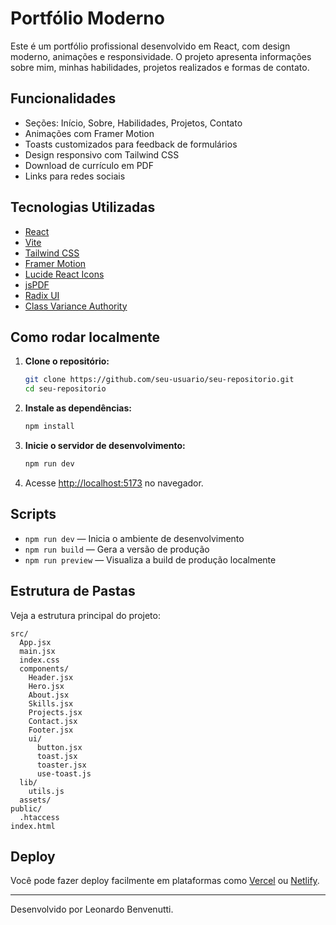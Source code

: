 # Portfólio Moderno

Este é um portfólio profissional desenvolvido em React, com design moderno, animações e responsividade. O projeto apresenta informações sobre mim, minhas habilidades, projetos realizados e formas de contato.

## Funcionalidades

- Seções: Início, Sobre, Habilidades, Projetos, Contato
- Animações com Framer Motion
- Toasts customizados para feedback de formulários
- Design responsivo com Tailwind CSS
- Download de currículo em PDF
- Links para redes sociais

## Tecnologias Utilizadas

- [React](https://react.dev/)
- [Vite](https://vitejs.dev/)
- [Tailwind CSS](https://tailwindcss.com/)
- [Framer Motion](https://www.framer.com/motion/)
- [Lucide React Icons](https://lucide.dev/)
- [jsPDF](https://github.com/parallax/jsPDF)
- [Radix UI](https://www.radix-ui.com/)
- [Class Variance Authority](https://cva.style/)

## Como rodar localmente

1. **Clone o repositório:**

   ```sh
   git clone https://github.com/seu-usuario/seu-repositorio.git
   cd seu-repositorio
   ```

2. **Instale as dependências:**

   ```sh
   npm install
   ```

3. **Inicie o servidor de desenvolvimento:**

   ```sh
   npm run dev
   ```

4. Acesse [http://localhost:5173](http://localhost:5173) no navegador.

## Scripts

- `npm run dev` — Inicia o ambiente de desenvolvimento
- `npm run build` — Gera a versão de produção
- `npm run preview` — Visualiza a build de produção localmente

## Estrutura de Pastas

Veja a estrutura principal do projeto:

```
src/
  App.jsx
  main.jsx
  index.css
  components/
    Header.jsx
    Hero.jsx
    About.jsx
    Skills.jsx
    Projects.jsx
    Contact.jsx
    Footer.jsx
    ui/
      button.jsx
      toast.jsx
      toaster.jsx
      use-toast.js
  lib/
    utils.js
  assets/
public/
  .htaccess
index.html
```

## Deploy

Você pode fazer deploy facilmente em plataformas como [Vercel](https://vercel.com/) ou [Netlify](https://www.netlify.com/).

---

Desenvolvido por Leonardo Benvenutti.
